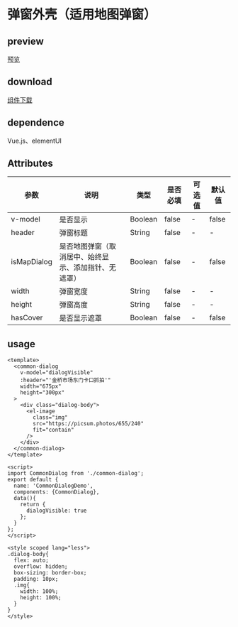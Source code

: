 # 弹窗外壳（适用地图弹窗）
## preview
[预览](./index.html#/components/other/common-dialog)
## download
[组件下载](./components/other/common-dialog.zip)
## dependence
Vue.js、elementUI

## Attributes
| 参数 |	说明 |类型 |是否必填	| 可选值 | 默认值 |
| ---- | ---- |---- | ----   |----  |  --- |
| v-model | 是否显示 | Boolean | false | -  |  false |
| header | 弹窗标题 | String | false | -  |  - |
| isMapDialog | 是否地图弹窗（取消居中、始终显示、添加指针、无遮罩） | Boolean | false | -  |  false |
| width | 弹窗宽度 | String | false | -  |  - |
| height | 弹窗高度 | String | false | -  |  - |
| hasCover | 是否显示遮罩 | Boolean | false | -  |  false |
## usage
```
<template>
  <common-dialog
    v-model="dialogVisible"
    :header="'金桥市场东门卡口抓拍'"
    width="675px"
    height="300px"
  >
    <div class="dialog-body">
      <el-image
        class="img"
        src="https://picsum.photos/655/240"
        fit="contain"
      />
    </div>
  </common-dialog>
</template>

<script>
import CommonDialog from './common-dialog';
export default {
  name: 'CommonDialogDemo',
  components: {CommonDialog},
  data(){
    return {
      dialogVisible: true
    };
  }
};
</script>

<style scoped lang="less">
.dialog-body{
  flex: auto;
  overflow: hidden;
  box-sizing: border-box;
  padding: 10px;
  .img{
    width: 100%;
    height: 100%;
  }
}
</style>

```
